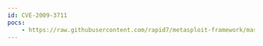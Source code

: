 ```yaml
---
id: CVE-2009-3711
pocs:
    - https://raw.githubusercontent.com/rapid7/metasploit-framework/master/modules/exploits/windows/http/httpdx_handlepeer.rb
---
```


